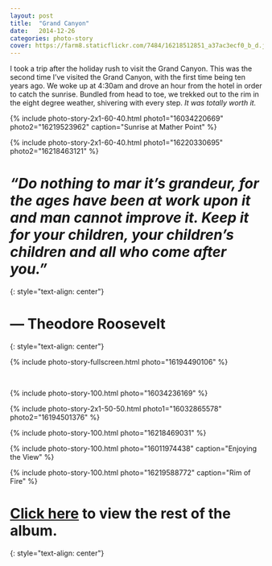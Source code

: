 ```yaml
---
layout: post
title:  "Grand Canyon"
date:   2014-12-26
categories: photo-story
cover: https://farm8.staticflickr.com/7484/16218512851_a37ac3ecf0_b_d.jpg
---
```

I took a trip after the holiday rush to visit the Grand Canyon. This was the second time I’ve visited the Grand Canyon, with the first time being ten years ago. We woke up at 4:30am and drove an hour from the hotel in order to catch the sunrise. Bundled from head to toe, we trekked out to the rim in the eight degree weather, shivering with every step.  *It was totally worth it.*

{% include photo-story-2x1-60-40.html photo1="16034220669" photo2="16219523962" caption="Sunrise at Mather Point" %}

{% include photo-story-2x1-60-40.html photo1="16220330695" photo2="16218463121" %}

<div class="img-section-divider"></div>

*“Do nothing to mar it’s grandeur, for the ages have been at work upon it and man cannot improve it. Keep it for your children, your children’s children and all who come after you.”*
===
{: style="text-align: center"}

— Theodore Roosevelt
===
{: style="text-align: center"}

<div class="img-section-divider"></div>

{% include photo-story-fullscreen.html photo="16194490106" %}

<br>

{% include photo-story-100.html photo="16034236169" %}

<div class="img-section-spacer"></div>

{% include photo-story-2x1-50-50.html photo1="16032865578"  photo2="16194501376" %}

<div class="img-section-spacer"></div>

{% include photo-story-100.html photo="16218469031" %}

<div class="img-section-divider"></div>

{% include photo-story-100.html photo="16011974438" caption="Enjoying the View" %}

{% include photo-story-100.html photo="16219588772" caption="Rim of Fire" %}

<div class="img-section-divider"></div>

[Click here](https://www.flickr.com/photos/wyattlam/sets/72157650057265686/) to view the rest of the album.
===
{: style="text-align: center"}

<br>